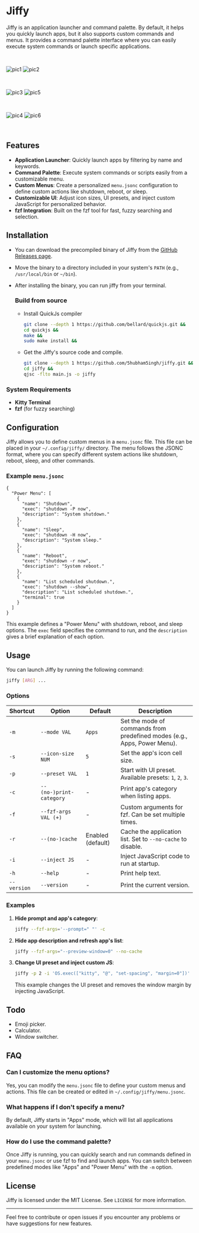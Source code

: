 
# Jiffy

Jiffy is an application launcher and command palette. By default, it helps you quickly launch apps, but it also supports custom commands and menus. It provides a command palette interface where you can easily execute system commands or launch specific applications.

<br>

![pic1](https://github.com/user-attachments/assets/fb58cd8a-eecb-415b-b60d-d5f6121ff3d2)
![pic2](https://github.com/user-attachments/assets/5860b98b-a35c-492f-aa33-7c0e95501e5c)

<br>

![pic3](https://github.com/user-attachments/assets/924722ab-d423-4f21-b59a-1a9ba6d9ce63)
![pic5](https://github.com/user-attachments/assets/801d6bee-7f2f-4b57-83a4-a7196115cf4c)

<br>

![pic4](https://github.com/user-attachments/assets/e5dda50a-74f9-4794-874f-3c7dd708c50f)
![pic6](https://github.com/user-attachments/assets/765cbf90-f7b8-479f-8688-ef904c98e7e4)

<br>

## Features

- **Application Launcher**: Quickly launch apps by filtering by name and keywords.
- **Command Palette**: Execute system commands or scripts easily from a customizable menu.
- **Custom Menus**: Create a personalized `menu.jsonc` configuration to define custom actions like shutdown, reboot, or sleep.
- **Customizable UI**: Adjust icon sizes, UI presets, and inject custom JavaScript for personalized behavior.
- **fzf Integration**: Built on the fzf tool for fast, fuzzy searching and selection.

## Installation

- You can download the precompiled binary of Jiffy from the [GitHub Releases page](https://github.com/5hubham5ingh/jiffy/releases).

- Move the binary to a directory included in your system's `PATH` (e.g., `/usr/local/bin` or `~/bin`).

- After installing the binary, you can run jiffy from your terminal.

  ### Build from source
  - Install QuickJs compiler
    ```bash
    git clone --depth 1 https://github.com/bellard/quickjs.git &&
    cd quickjs &&
    make &&
    sudo make install &&
    ```
  - Get the Jiffy's source code and compile.
    ```bash
    git clone --depth 1 https://github.com/5hubham5ingh/jiffy.git &&
    cd jiffy &&
    qjsc -flto main.js -o jiffy
    ```

### System Requirements

- **Kitty Terminal**
- **fzf** (for fuzzy searching)

## Configuration

Jiffy allows you to define custom menus in a `menu.jsonc` file. This file can be placed in your `~/.config/jiffy/` directory. The menu follows the JSONC format, where you can specify different system actions like shutdown, reboot, sleep, and other commands.

### Example `menu.jsonc`

```jsonc
{
  "Power Menu": [
    {
      "name": "Shutdown",
      "exec": "shutdown -P now",
      "description": "System shutdown."
    },
    {
      "name": "Sleep",
      "exec": "shutdown -H now",
      "description": "System sleep."
    },
    {
      "name": "Reboot",
      "exec": "shutdown -r now",
      "description": "System reboot."
    },
    {
      "name": "List scheduled shutdown.",
      "exec": "shutdown --show",
      "description": "List scheduled shutdown.",
      "terminal": true
    }
  ]
}
```

This example defines a "Power Menu" with shutdown, reboot, and sleep options. The `exec` field specifies the command to run, and the `description` gives a brief explanation of each option.

## Usage

You can launch Jiffy by running the following command:

```bash
jiffy [ARG] ...
```

### Options

|   Shortcut          |  Option      | Default                                                   | Description                                                |
| ------------------------- | -------- | --------------------------------------------------------- | ---------------------------------------------------------- |
| `-m`| `--mode VAL`                  | `Apps`                                                    | Set the mode of commands from predefined modes (e.g., Apps, Power Menu). |
| `-s`| `--icon-size NUM`            | `5`                                                        | Set the app's icon cell size.                              |
| `-p`| `--preset VAL`               | `1`                                                        | Start with UI preset. Available presets: `1`, `2`, `3`.     |
| `-c`| `--(no-)print-category`        | -                                                         | Print app's category when listing apps.                    |
| `-f`| `--fzf-args VAL (+)`         | -                                                         | Custom arguments for fzf. Can be set multiple times.       |
| `-r`| `--(no-)cache`              | Enabled (default)                                         | Cache the application list. Set to `--no-cache` to disable.|
| `-i`| `--inject JS`                | -                                                         | Inject JavaScript code to run at startup.                  |
| `-h`             | `--help` | -                                                         | Print help text.                                           |
| `--version`                | `--version` | -                                                      | Print the current version.                                 |

### Examples

1. **Hide prompt and app's category**:

   ```bash
   jiffy --fzf-args='--prompt=" "' -c
   ```

2. **Hide app description and refresh app's list**:

   ```bash
   jiffy --fzf-args="--preview-window=0" --no-cache
   ```

3. **Change UI preset and inject custom JS**:

   ```bash
   jiffy -p 2 -i 'OS.exec(["kitty", "@", "set-spacing", "margin=0"])'
   ```

   This example changes the UI preset and removes the window margin by injecting JavaScript.

## Todo
- Emoji picker.
- Calculator.
- Window switcher.

## FAQ

### Can I customize the menu options?

Yes, you can modify the `menu.jsonc` file to define your custom menus and actions. This file can be created or edited in `~/.config/jiffy/menu.jsonc`.

### What happens if I don't specify a menu?

By default, Jiffy starts in "Apps" mode, which will list all applications available on your system for launching.

### How do I use the command palette?

Once Jiffy is running, you can quickly search and run commands defined in your `menu.jsonc` or use fzf to find and launch apps. You can switch between predefined modes like "Apps" and "Power Menu" with the `-m` option.

## License

Jiffy is licensed under the MIT License. See `LICENSE` for more information.

---

Feel free to contribute or open issues if you encounter any problems or have suggestions for new features.
